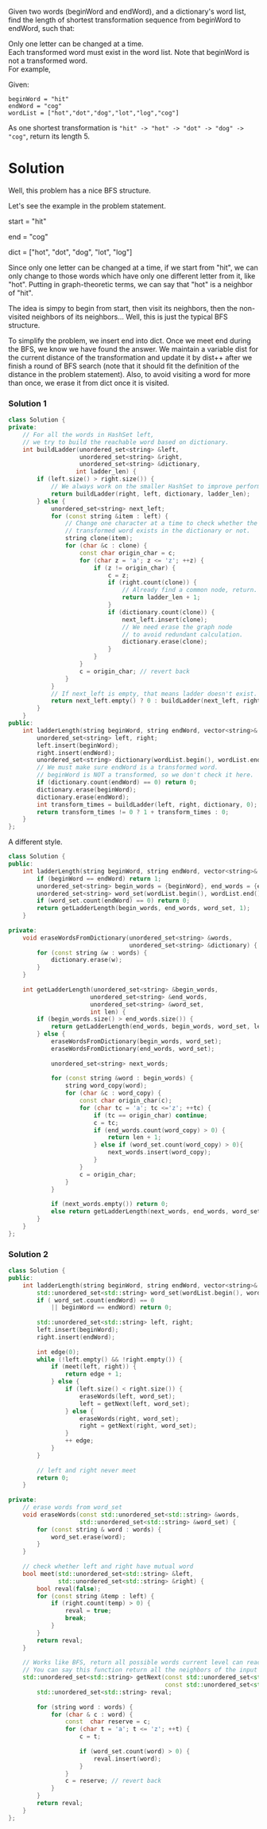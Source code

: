 Given two words (beginWord and endWord), and a dictionary's word list, find the length of shortest transformation sequence from beginWord to endWord, such that:  

Only one letter can be changed at a time.  
Each transformed word must exist in the word list. Note that beginWord is not a transformed word.  
For example,  

Given:

```
beginWord = "hit"
endWord = "cog"
wordList = ["hot","dot","dog","lot","log","cog"]
```

As one shortest transformation is ```"hit" -> "hot" -> "dot" -> "dog" -> "cog"```, return its length 5.

# Solution

Well, this problem has a nice BFS structure.

Let's see the example in the problem statement.

start = "hit"

end = "cog"

dict = ["hot", "dot", "dog", "lot", "log"]

Since only one letter can be changed at a time, if we start from "hit", we can only change to those words which have only one different letter from it, like "hot". Putting in graph-theoretic terms, we can say that "hot" is a neighbor of "hit".

The idea is simpy to begin from start, then visit its neighbors, then the non-visited neighbors of its neighbors... Well, this is just the typical BFS structure.

To simplify the problem, we insert end into dict. Once we meet end during the BFS, we know we have found the answer. We maintain a variable dist for the current distance of the transformation and update it by dist++ after we finish a round of BFS search (note that it should fit the definition of the distance in the problem statement). Also, to avoid visiting a word for more than once, we erase it from dict once it is visited.

### Solution 1


```cpp
class Solution {
private:
    // For all the words in HashSet left,
    // we try to build the reachable word based on dictionary.
    int buildLadder(unordered_set<string> &left,
                    unordered_set<string> &right,
                    unordered_set<string> &dictionary,
                   int ladder_len) {
        if (left.size() > right.size()) {
            // We always work on the smaller HashSet to improve performance.
            return buildLadder(right, left, dictionary, ladder_len);
        } else {
            unordered_set<string> next_left;
            for (const string &item : left) {
                // Change one character at a time to check whether the new
                // transformed word exists in the dictionary or not.
                string clone(item);
                for (char &c : clone) {
                    const char origin_char = c;
                    for (char z = 'a'; z <= 'z'; ++z) {
                        if (z != origin_char) {
                            c = z;
                            if (right.count(clone)) {
                                // Already find a common node, return.
                                return ladder_len + 1;
                            }
                            if (dictionary.count(clone)) {
                                next_left.insert(clone);
                                // We need erase the graph node
                                // to avoid redundant calculation.
                                dictionary.erase(clone);
                            }
                        }
                    }
                    c = origin_char; // revert back
                }                
            }
            // If next_left is empty, that means ladder doesn't exist.
            return next_left.empty() ? 0 : buildLadder(next_left, right, dictionary, ladder_len + 1);
        }
    }
public:
    int ladderLength(string beginWord, string endWord, vector<string>& wordList) {
        unordered_set<string> left, right;
        left.insert(beginWord);
        right.insert(endWord);
        unordered_set<string> dictionary(wordList.begin(), wordList.end());
        // We must make sure endWord is a transformed word.
        // beginWord is NOT a transformed, so we don't check it here.
        if (dictionary.count(endWord) == 0) return 0;
        dictionary.erase(beginWord);
        dictionary.erase(endWord);
        int transform_times = buildLadder(left, right, dictionary, 0);
        return transform_times != 0 ? 1 + transform_times : 0;
    }
};
```

A different style.

```cpp
class Solution {
public:
    int ladderLength(string beginWord, string endWord, vector<string>& wordList) {
        if (beginWord == endWord) return 1;
        unordered_set<string> begin_words = {beginWord}, end_words = {endWord};
        unordered_set<string> word_set(wordList.begin(), wordList.end());
        if (word_set.count(endWord) == 0) return 0;
        return getLadderLength(begin_words, end_words, word_set, 1);
    }
    
private:
    void eraseWordsFromDictionary(unordered_set<string> &words, 
                                  unordered_set<string> &dictionary) {
        for (const string &w : words) {
            dictionary.erase(w);
        }
    }
    
    int getLadderLength(unordered_set<string> &begin_words,
                       unordered_set<string> &end_words,
                       unordered_set<string> &word_set,
                       int len) {
        if (begin_words.size() > end_words.size()) {
            return getLadderLength(end_words, begin_words, word_set, len);
        } else {
            eraseWordsFromDictionary(begin_words, word_set);
            eraseWordsFromDictionary(end_words, word_set);
            
            unordered_set<string> next_words;
            
            for (const string &word : begin_words) {
                string word_copy(word);
                for (char &c : word_copy) {
                    const char origin_char(c);
                    for (char tc = 'a'; tc <='z'; ++tc) {
                        if (tc == origin_char) continue;
                        c = tc;
                        if (end_words.count(word_copy) > 0) {
                            return len + 1;
                        } else if (word_set.count(word_copy) > 0){
                            next_words.insert(word_copy);
                        }
                    }
                    c = origin_char;
                }
            }
            
            if (next_words.empty()) return 0;
            else return getLadderLength(next_words, end_words, word_set, len + 1);
        }
    }
};
```

### Solution 2

```cpp
class Solution {
public:
    int ladderLength(string beginWord, string endWord, vector<string>& wordList) {
        std::unordered_set<std::string> word_set(wordList.begin(), wordList.end());
        if ( word_set.count(endWord) == 0
            || beginWord == endWord) return 0;
        
        std::unordered_set<std::string> left, right;
        left.insert(beginWord);
        right.insert(endWord);
        
        int edge(0);
        while (!left.empty() && !right.empty()) {
            if (meet(left, right)) {
                return edge + 1;
            } else {
                if (left.size() < right.size()) {
                    eraseWords(left, word_set);
                    left = getNext(left, word_set);
                } else {
                    eraseWords(right, word_set);
                    right = getNext(right, word_set);
                }
                ++ edge;
            }
        }
        
        // left and right never meet
        return 0;
    }
    
private:
    // erase words from word_set 
    void eraseWords(const std::unordered_set<std::string> &words,
                    std::unordered_set<std::string> &word_set) {
        for (const string & word : words) {
            word_set.erase(word);
        }
    }
    
    // check whether left and right have mutual word
    bool meet(std::unordered_set<std::string> &left, 
              std::unordered_set<std::string> &right) {
        bool reval(false);
        for (const string &temp : left) {
            if (right.count(temp) > 0) {
                reval = true;
                break;
            }
        }
        return reval;
    }
    
    // Works like BFS, return all possible words current level can reach based on the dictionary.
    // You can say this function return all the neighbors of the input nodes.
    std::unordered_set<std::string> getNext(const std::unordered_set<std::string> &words, 
                                            const std::unordered_set<std::string> &word_set) {
        std::unordered_set<std::string> reval;
        
        for (string word : words) {
            for (char & c : word) {
                const  char reserve = c;
                for (char t = 'a'; t <= 'z'; ++t) {
                    c = t;
                    
                    if (word_set.count(word) > 0) {
                        reval.insert(word);
                    }
                }
                c = reserve; // revert back
            }
        }
        return reval;
    }
};
```
